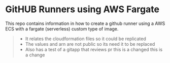 #   GitHUB Runners using AWS Fargate
This repo contains information in how to create a github runner using a AWS ECS with a fargate (serverless) custom type of image.

> * It relates the cloudformation files so it could be replicated
> * The values and arn are not public so its need it to be replaced
> * Also has a test of a gitapp that reviews pr this is a changed  this is a change     
